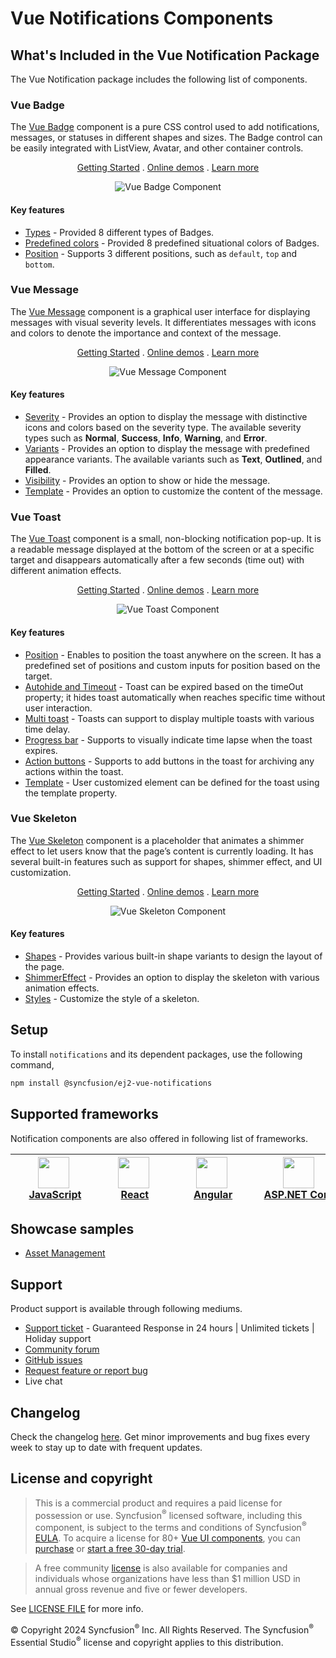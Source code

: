 # Vue Notifications Components

## What's Included in the Vue Notification Package

The Vue Notification package includes the following list of components.

### Vue Badge

The [Vue Badge](https://www.syncfusion.com/vue-components/vue-badge?utm_source=npm&utm_medium=listing&utm_campaign=vue-notification-npm) component is a pure CSS control used to add notifications, messages, or statuses in different shapes and sizes. The Badge control can be easily integrated with ListView, Avatar, and other container controls.

<p align="center">
    <a href="https://ej2.syncfusion.com/vue/documentation/badge/getting-started/?utm_source=npm&utm_medium=listing&utm_campaign=vue-notification-npm">Getting Started</a> .
    <a href="https://ej2.syncfusion.com/vue/demos/?utm_source=npm&utm_medium=listing&utm_campaign=vue-notification-npm#/fluent2/badge/default.html">Online demos</a> .
    <a href="https://www.syncfusion.com/vue-components/vue-badge?utm_source=npm&utm_medium=listing&utm_campaign=vue-notification-npm">Learn more</a>
</p>

<p align="center">
<img alt="Vue Badge Component" src="https://raw.githubusercontent.com/SyncfusionExamples/nuget-img/master/vue/vue-badge.png">
</p>

#### Key features

* [Types](https://ej2.syncfusion.com/vue/demos/?utm_source=npm&utm_medium=listing&utm_campaign=vue-notification-npm#/fluent2/badge/types.html) - Provided 8 different types of Badges.
* [Predefined colors](https://ej2.syncfusion.com/vue/documentation/badge/types/) - Provided 8 predefined situational colors of Badges.
* [Position](https://ej2.syncfusion.com/vue/documentation/badge/types/#position) - Supports 3 different positions, such as `default`, `top` and `bottom`.

### Vue Message

The [Vue Message](https://www.syncfusion.com/vue-components/vue-message?utm_source=npm&utm_medium=listing&utm_campaign=vue-notification-npm) component is a graphical user interface for displaying messages with visual severity levels. It differentiates messages with icons and colors to denote the importance and context of the message.

<p align="center">
    <a href="https://ej2.syncfusion.com/vue/documentation/message/getting-started/?utm_source=npm&utm_medium=listing&utm_campaign=vue-notification-npm">Getting Started</a> .
    <a href="https://ej2.syncfusion.com/vue/demos/?utm_source=npm&utm_medium=listing&utm_campaign=vue-notification-npm#/fluent2/message/default.html">Online demos</a> .
    <a href="https://www.syncfusion.com/vue-components/vue-message?utm_source=npm&utm_medium=listing&utm_campaign=vue-notification-npm">Learn more</a>
</p>

<p align="center">
<img alt="Vue Message Component" src="https://raw.githubusercontent.com/SyncfusionExamples/nuget-img/master/vue/vue-message.png">
</p>

#### Key features

* [Severity](https://ej2.syncfusion.com/vue/documentation/message/severities/) - Provides an option to display the message with distinctive icons and colors based on the severity type. The available severity types such as **Normal**, **Success**, **Info**, **Warning**, and **Error**.
* [Variants](https://ej2.syncfusion.com/vue/demos/?utm_source=npm&utm_medium=listing&utm_campaign=vue-notification-npm#/fluent2/message/variants.html) - Provides an option to display the message with predefined appearance variants. The available variants such as **Text**, **Outlined**, and **Filled**.
* [Visibility](https://ej2.syncfusion.com/vue/demos/?utm_source=npm&utm_medium=listing&utm_campaign=vue-notification-npm#/fluent2/message/default.html) - Provides an option to show or hide the message.
* [Template](https://ej2.syncfusion.com/vue/demos/?utm_source=npm&utm_medium=listing&utm_campaign=vue-notification-npm#/fluent2/message/template.html) - Provides an option to customize the content of the message.

### Vue Toast

The [Vue Toast](https://www.syncfusion.com/vue-components/vue-toaster?utm_source=npm&utm_medium=listing&utm_campaign=vue-notification-npm) component is a small, non-blocking notification pop-up. It is a readable message displayed at the bottom of the screen or at a specific target and disappears automatically after a few seconds (time out) with different animation effects.

<p align="center">
    <a href="https://ej2.syncfusion.com/vue/documentation/toast/getting-started/?utm_source=npm&utm_medium=listing&utm_campaign=vue-notification-npm">Getting Started</a> .
    <a href="https://ej2.syncfusion.com/vue/demos/?utm_source=npm&utm_medium=listing&utm_campaign=vue-notification-npm#/fluent2/toast/default.html">Online demos</a> .
    <a href="https://www.syncfusion.com/vue-components/vue-toaster?utm_source=npm&utm_medium=listing&utm_campaign=vue-notification-npm">Learn more</a>
</p>

<p align="center">
<img alt="Vue Toast Component" src="https://raw.githubusercontent.com/SyncfusionExamples/nuget-img/master/vue/vue-toast.png">
</p>

#### Key features

* [Position](https://ej2.syncfusion.com/vue/demos/?utm_source=npm&utm_medium=listing&utm_campaign=vue-notification-npm#/fluent2/toast/positions.html) - Enables to position the toast anywhere on the screen. It has a predefined set of positions and custom inputs for position based on the target.
* [Autohide and Timeout](https://ej2.syncfusion.com/vue/documentation/toast/timeout/) - Toast can be expired based on the timeOut property; it hides toast automatically when reaches specific time without user interaction.
* [Multi toast](https://ej2.syncfusion.com/vue/documentation/toast/position/) - Toasts can support to display multiple toasts with various time delay.
* [Progress bar](https://ej2.syncfusion.com/vue/documentation/toast/config/#progress-bar) - Supports to visually indicate time lapse when the toast expires.
* [Action buttons](https://ej2.syncfusion.com/vue/documentation/toast/action-buttons/) - Supports to add buttons in the toast for archiving any actions within the toast.
* [Template](https://ej2.syncfusion.com/vue/demos/?utm_source=npm&utm_medium=listing&utm_campaign=vue-notification-npm#/fluent2/toast/template.html) - User customized element can be defined for the toast using the template property.

### Vue Skeleton

The [Vue Skeleton](https://www.syncfusion.com/vue-components/vue-skeleton?utm_source=npm&utm_medium=listing&utm_campaign=vue-notifications-npm) component is a placeholder that animates a shimmer effect to let users know that the page’s content is currently loading. It has several built-in features such as support for shapes, shimmer effect, and UI customization.

<p align="center">
    <a href="https://ej2.syncfusion.com/vue/documentation/skeleton/getting-started/?utm_source=npm&utm_medium=listing&utm_campaign=vue-notifications-npm">Getting Started</a> .
    <a href="https://ej2.syncfusion.com/vue/demos/?utm_source=npm&utm_medium=listing&utm_campaign=vue-notifications-npm#/fluent2/skeleton/default.html">Online demos</a> .
    <a href="https://www.syncfusion.com/vue-components/vue-skeleton?utm_source=npm&utm_medium=listing&utm_campaign=vue-notifications-npm">Learn more</a>
</p>

<p align="center">
<img alt="Vue Skeleton Component" src="https://raw.githubusercontent.com/SyncfusionExamples/nuget-img/master/vue/vue-skeleton.gif">
</p>

#### Key features

* [Shapes](https://ej2.syncfusion.com/vue/documentation/skeleton/shapes) - Provides various built-in shape variants to design the layout of the page.
* [ShimmerEffect](https://ej2.syncfusion.com/vue/documentation/skeleton/shimmer-effect) - Provides an option to display the skeleton with various animation effects.
* [Styles](https://ej2.syncfusion.com/vue/documentation/skeleton/styles) - Customize the style of a skeleton.

## Setup

To install `notifications` and its dependent packages, use the following command,

```sh
npm install @syncfusion/ej2-vue-notifications
```

## Supported frameworks

Notification components are also offered in following list of frameworks.

| [<img src="https://ej2.syncfusion.com/github/images/js.svg" height="50" />](https://www.syncfusion.com/javascript-ui-controls?utm_medium=listing&utm_source=github)<br/>&nbsp;&nbsp;&nbsp;&nbsp;&nbsp;[JavaScript](https://www.syncfusion.com/javascript-ui-controls?utm_medium=listing&utm_source=github)&nbsp;&nbsp;&nbsp;&nbsp; | [<img src="https://ej2.syncfusion.com/github/images/react.svg"  height="50" />](https://www.syncfusion.com/react-ui-components?utm_medium=listing&utm_source=github)<br/>&nbsp;&nbsp;&nbsp;&nbsp;&nbsp;&nbsp;&nbsp;[React](https://www.syncfusion.com/react-ui-components?utm_medium=listing&utm_source=github)&nbsp;&nbsp;&nbsp;&nbsp;&nbsp;&nbsp; | [<img src="https://ej2.syncfusion.com/github/images/angular-new.svg"  height="50" />](https://www.syncfusion.com/angular-components/?utm_medium=listing&utm_source=github)<br/>&nbsp;&nbsp;&nbsp;&nbsp;&nbsp;&nbsp;&nbsp;[Angular](https://www.syncfusion.com/angular-components/?utm_medium=listing&utm_source=github)&nbsp;&nbsp;&nbsp;&nbsp;&nbsp;&nbsp; | [<img src="https://ej2.syncfusion.com/github/images/netcore.svg" height="50" />](https://www.syncfusion.com/aspnet-core-ui-controls?utm_medium=listing&utm_source=github)<br/>&nbsp;&nbsp;[ASP.NET&nbsp;Core](https://www.syncfusion.com/aspnet-core-ui-controls?utm_medium=listing&utm_source=github)&nbsp;&nbsp; | [<img src="https://ej2.syncfusion.com/github/images/netmvc.svg" height="50" />](https://www.syncfusion.com/aspnet-mvc-ui-controls?utm_medium=listing&utm_source=github)<br/>&nbsp;&nbsp;[ASP.NET&nbsp;MVC](https://www.syncfusion.com/aspnet-mvc-ui-controls?utm_medium=listing&utm_source=github)&nbsp;&nbsp; | 
| :-----: | :-----: | :-----: | :-----: | :-----: |

## Showcase samples

* [Asset Management](https://ej2.syncfusion.com/showcase/vue/assetmanagement/#/dashboard?utm_source=npm&utm_campaign=notification)

## Support

Product support is available through following mediums.

* [Support ticket](https://support.syncfusion.com/support/tickets/create) - Guaranteed Response in 24 hours | Unlimited tickets | Holiday support
* [Community forum](https://www.syncfusion.com/forums/vue?utm_source=npm&utm_medium=listing&utm_campaign=vue-dropdown-npm)
* [GitHub issues](https://github.com/syncfusion/ej2-vue-ui-components/issues/new)
* [Request feature or report bug](https://www.syncfusion.com/feedback/vue?utm_source=npm&utm_medium=listing&utm_campaign=vue-dropdown-npm)
* Live chat

## Changelog

Check the changelog [here](https://github.com/syncfusion/ej2-vue-ui-components/blob/master/components/notifications/CHANGELOG.md). Get minor improvements and bug fixes every week to stay up to date with frequent updates.

## License and copyright

> This is a commercial product and requires a paid license for possession or use. Syncfusion<sup>®</sup> licensed software, including this component, is subject to the terms and conditions of Syncfusion<sup>®</sup> [EULA](https://www.syncfusion.com/eula/es/). To acquire a license for 80+ [Vue UI components](https://www.syncfusion.com/vue-components), you can [purchase](https://www.syncfusion.com/sales/products) or [start a free 30-day trial](https://www.syncfusion.com/account/manage-trials/start-trials).

> A free community [license](https://www.syncfusion.com/products/communitylicense) is also available for companies and individuals whose organizations have less than $1 million USD in annual gross revenue and five or fewer developers.

See [LICENSE FILE](https://github.com/syncfusion/ej2-vue-ui-components/blob/master/license) for more info.

&copy; Copyright 2024 Syncfusion<sup>®</sup> Inc. All Rights Reserved. The Syncfusion<sup>®</sup> Essential Studio<sup>®</sup> license and copyright applies to this distribution.